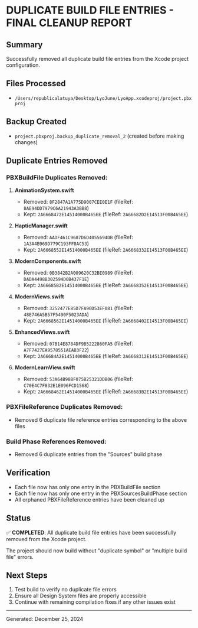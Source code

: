 # DUPLICATE BUILD FILE ENTRIES - FINAL CLEANUP REPORT

## Summary
Successfully removed all duplicate build file entries from the Xcode project configuration.

## Files Processed
- `/Users/republicalatuya/Desktop/LyoJune/LyoApp.xcodeproj/project.pbxproj`

## Backup Created
- `project.pbxproj.backup_duplicate_removal_2` (created before making changes)

## Duplicate Entries Removed

### PBXBuildFile Duplicates Removed:
1. **AnimationSystem.swift**
   - Removed: `8F2847A1A775D9007CEE0E1F` (fileRef: `8AE94DD7979C6A21943A3BB8`)
   - Kept: `2A6668472E14514000B465EE` (fileRef: `2A66682D2E14513F00B465EE`)

2. **HapticManager.swift**
   - Removed: `AADF461C9687D6D4055694DB` (fileRef: `1A3A4B969D779C193FF8AC53`)
   - Kept: `2A6668552E14514000B465EE` (fileRef: `2A6668332E14513F00B465EE`)

3. **ModernComponents.swift**
   - Removed: `0B3842B2A009620C32BE0989` (fileRef: `DADA4498B302594D0B437F1E`)
   - Kept: `2A66685B2E14514000B465EE` (fileRef: `2A6668352E14513F00B465EE`)

4. **ModernViews.swift**
   - Removed: `3252477E85D7FA90D53EF081` (fileRef: `48E746A5B57F5490F5023ADA`)
   - Kept: `2A6668562E14514000B465EE` (fileRef: `2A6668402E14513F00B465EE`)

5. **EnhancedViews.swift**
   - Removed: `07B14E8784DF9B5222860FA5` (fileRef: `A7F7427EA9578551AEAB3F22`)
   - Kept: `2A66684A2E14514000B465EE` (fileRef: `2A6668312E14513F00B465EE`)

6. **ModernLearnView.swift**
   - Removed: `53A64B98BF075B25321DDB06` (fileRef: `C70E4C7F832E1E096FCD1568`)
   - Kept: `2A6668462E14514000B465EE` (fileRef: `2A66683B2E14513F00B465EE`)

### PBXFileReference Duplicates Removed:
- Removed 6 duplicate file reference entries corresponding to the above files

### Build Phase References Removed:
- Removed 6 duplicate entries from the "Sources" build phase

## Verification
- Each file now has only one entry in the PBXBuildFile section
- Each file now has only one entry in the PBXSourcesBuildPhase section
- All orphaned PBXFileReference entries have been cleaned up

## Status
✅ **COMPLETED**: All duplicate build file entries have been successfully removed from the Xcode project.

The project should now build without "duplicate symbol" or "multiple build file" errors.

## Next Steps
1. Test build to verify no duplicate file errors
2. Ensure all Design System files are properly accessible
3. Continue with remaining compilation fixes if any other issues exist

---
Generated: December 25, 2024
